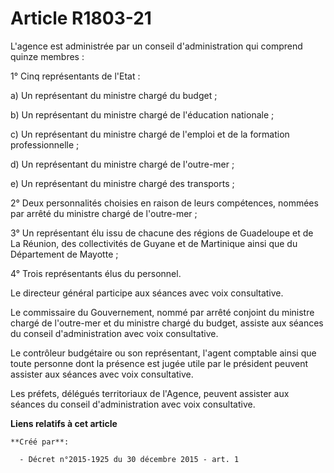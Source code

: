 # Article R1803-21

L'agence est administrée par un conseil d'administration qui comprend quinze membres : 

1° Cinq représentants de l'Etat : 

a) Un représentant du ministre chargé du budget ; 

b) Un représentant du ministre chargé de l'éducation nationale ; 

c) Un représentant du ministre chargé de l'emploi et de la formation professionnelle ; 

d) Un représentant du ministre chargé de l'outre-mer ; 

e) Un représentant du ministre chargé des transports ; 

2° Deux personnalités choisies en raison de leurs compétences, nommées par arrêté du ministre chargé de l'outre-mer ; 

3° Un représentant élu issu de chacune des régions de Guadeloupe et de La Réunion, des collectivités de Guyane et de
Martinique ainsi que du Département de Mayotte ; 

4° Trois représentants élus du personnel. 

Le directeur général participe aux séances avec voix consultative. 

Le commissaire du Gouvernement, nommé par arrêté conjoint du ministre chargé de l'outre-mer et du ministre chargé du budget,
assiste aux séances du conseil d'administration avec voix consultative. 

Le contrôleur budgétaire ou son représentant, l'agent comptable ainsi que toute personne dont la présence est jugée utile par
le président peuvent assister aux séances avec voix consultative. 

Les préfets, délégués territoriaux de l'Agence, peuvent assister aux séances du conseil d'administration avec voix
consultative.

**Liens relatifs à cet article**

	**Créé par**:

	  - Décret n°2015-1925 du 30 décembre 2015 - art. 1
